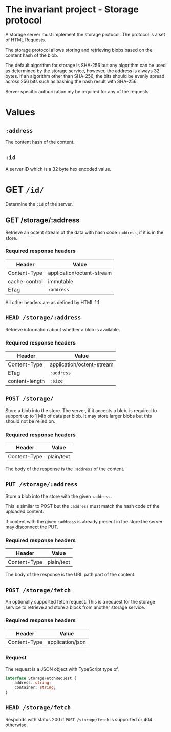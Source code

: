 # The invariant project - Storage protocol

A storage server must implement the storage protocol. The protocol is a set of HTML Requests.

The storage protocol allows storing and retrieving blobs based on the content hash of the blob.

The default algorithm for storage is SHA-256 but any algorithm can be used as determined by the storage service, however, the address is always 32 bytes. If an algorithm other than SHA-256, the bits should be evenly spread across 256 bits such as hashing the hash result with SHA-256.

Server specific authorization my be required for any of the requests.

# Values

## `:address`

The content hash of the content.

## `:id`

A server ID which is a 32 byte hex encoded value.

# GET `/id/`

Determine the `:id` of the server.

## GET /storage/:address

Retrieve an octent stream of the data with hash code `:address`, if it is in the store.

### Required response headers

| Header        | Value                     |
| ------------- | ------------------------- |
| Content-Type  | application/octent-stream |
| cache-control | immutable                 |
| ETag          | `:address`                |

All other headers are as defined by HTML 1.1

## `HEAD /storage/:address`

Retrieve information about whether a blob is available.

### Required response headers

| Header         | Value                     |
| -------------- | ------------------------- |
| Content-Type   | application/octent-stream |
| ETag           | `:address`                |
| content-length | `:size`                   |

## `POST /storage/`

Store a blob into the store. The server, if it accepts a blob, is required to support up to 1 Mib of data per blob. It may store larger blobs but this should not be relied on.

### Required response headers

| Header         | Value                     |
| -------------- | ------------------------- |
| Content-Type   | plain/text                |

The body of the response is the `:address` of the content.

## `PUT /storage/:address`

Store a blob into the store with the given `:address`.

This is similar to POST but the `:address` must match the hash code of the uploaded content.

If content with the given `:address` is already present in the store the server may disconnect the PUT.

### Required response headers

| Header         | Value                     |
| -------------- | ------------------------- |
| Content-Type   | plain/text                |

The body of the response is the URL path part of the content.

## `POST /storage/fetch`

An optionally supported fetch request. This is a request for the storage service to retrieve and store a block from another storage service.

### Required response headers

| Header         | Value                     |
| -------------- | ------------------------- |
| Content-Type   | application/json          |


### Request

The request is a JSON object with TypeScript type of,

```ts
interface StorageFetchRequest {
    address: string;
    container: string;
}
```

## `HEAD /storage/fetch`

Responds with status 200 if `POST /storage/fetch` is supported or 404 otherwise.
